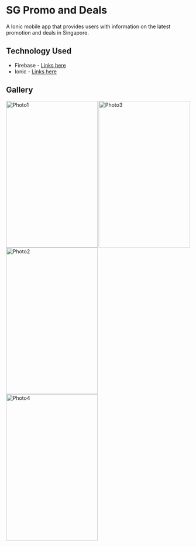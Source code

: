 # SG Promo and Deals
A Ionic mobile app that provides users with information on the latest promotion and deals in Singapore.

## Technology Used
- Firebase - [Links here](http://firebase.google.com/)
- Ionic - [Links here](https://ionicframework.com/)

## Gallery
<img width=250 height=400 align="left" src="https://lh3.googleusercontent.com/YB-R9CahpVaVtgr8Wn_BTA6QEA5bMSQwHRw0o3foAsjYJenY8um0ZrRqh0Sn99pu4P4nFlOTP7TtvgEJjfSgQ8NnIVxNWvVUBOQxTf2XRau-p_zUnZFGVLKzAzY6bJ8Wn18uJ69-4wAt3chJULUcX0Pt35GQloGyiUwfJz_Rzs_b90Tma3po4qYdlSlEHTrJpsP89WYdmCwHow-7mvgv12X9Esm6XmJB-h8DSNuzPAcV1IiH1sR7YEqfV3cDhVe5gpmTCW9MO_Iqx19VCAFANzoncwPMaCYH-H6hmrwiGzgFRNxmvwV33OHm6OtSKSK80ZfF1cHLIT8ijtEKuS4vKfIEnpIdQ9oPGzNZrdwaXC2NtDXvpoAJVtWCqwKxLkMXo_JyKluexDOYSPgK1tvElKDElWcAbpql3NpHjnOXlX0iPGXCMxD1SKk4LNLLceius-1CThsVlAadgs7ucDRfxMATUitj1UHxxpmX5XZTtymXLfNVQ9yFqRMGvsy8v204fsbszM1qR80NrNnQjQqRK5kmZuHLwBaznyFtnRQX1b0orwmOd2XbEn86QPZFqHQSsr5_qZFX4YPhRNQ6xSYsMWdwC1gKjn7zMvk-PKcp7HsIpUSzZ70ISriiaa9XlaSkL4F6AlvHKSO-5pus5eMtF7Hd6PMPAx5uJg=w319-h637-no" alt="Photo1"/>
<img width=250 height=400 align="left" src="https://lh3.googleusercontent.com/gHvaUkpkAAJT6gNQC9el7SzmM51fBDnm_DYLW3htLs3uxtNyIkNVCRiV2IyqwJYWAeipXV6GOKZtO3GMITuP3g72el9K8YNnyXzSg0ffUDnn6TIetREfHC08J9hhZMzKZwPOjeFv0zVKsgDbo7JORZ31v4MiQoDkg5_cWEndo29cq5B9XyEGzntftOVHv5-gcAq8FUcY2DB3Vkh-fjrzC_xw7RMXmv6UF8fsQH2_Noka6l7qebO2zZWpUSJ9I37uknzUTkTEuzh3YtiVNT555GmQsxkmNysR3hg2080CT2c6nBXu6800i1SZwv0YSE00RloO4p4Fj-KOx6-V_CRzE732IWvIlRn2KniWMmRhrx0APpaZMFQ4wh-LXnsxRnRPO1rrRW-Zm69lPs6B9_fEnCD1VFGidyMmMlLGutLEvBYKW09-ZhCcmlpi9QPMwR20emCOCfa4B1ipDnB5GBSDnV-I625L7AS-7IZlOHCtFU0GGnO0hB6YS3Pdt-D44vyQMJ_aDcW8-Nlftwfz3ZmGHBjXgwvT9WEAGhj9s22kDAb3kTR1q8p_fiuOHwrx5FirtPh7X1mLDJqb4l-5ylk0ax0rYLxF-e_PIzQo4q1c0B4rfqCRI2vp94pmKqu54cQ0M8FtIctC7H8jFHhReUnAovEM2BjdpEcsTA=w255-h510-no" alt="Photo2"/>
<img width=250 height=400 src="https://lh3.googleusercontent.com/xGsvFB92FSzfAgh6S47YaMTZKvufRq8ELRyoMJeSinb8G934UYUWlAndyLjMMxflbZllTowSPBJ8xNFfBZP2v9I9GJ95YQcfUfVxHhW8NAwE6i31vMu4Hsd7IFCY3u1t-qv20KQRRmIyrJh5sLxnPez4tsGuQZpHbbtwUxvYlHCGUtc3S1BqSHqsMfp6tcYv8uGvMsE7RybydzUFA4B4_WU4yCuHXAhQXaCiQUoYkTiCe-r0VyIivjcNcGKAa-V_lSNTLeojfn8UgtEO9QvNPC1tciZOglagkjgd9ZOs0Mxpomi1jtSgVRWCIX-aXRpyz2LkLlY8Uy_QN4up_sEkw-_eo1RXMNNM1HwbhAUAi0lYIg2WnPeLfzRJsZ1qjufVAoXJ7smzFtFJXq0Qm3Ao1wXaVmHgEjmFDZfYboDU1U9cz9xjOc55ZrPKMH-OSnvU5G5HhnA1Iia3WO60-MKbMXScHVBaDY5OVNWsCNXGkXhP5lqsdYrSmFwOGxLW_YoBM2eux2sfhAqWrEjFDBDjKTqdmpvHYrGIBLUugDR_-ENjigz-qpjN2wnPotCIF2TjMzaHYqr-nfEsDZLm73eVNKKd96NgOA89sw0Kkd6YrxlXirHw-wF6hLqlLSqh1R7AZObO8RmXhNVwAtByDo345RHRq7KpXYhqbQ=w319-h637-no" alt="Photo3"/>
<img width=250 height=400 align="left" src="https://lh3.googleusercontent.com/vjxZBQ1Ny6xzRdC6ogajlp_TQRc_OPEyouIwdbb2JppWKCybtL2N3cWe-5Bi7nZ8ed0FPtQ0nVV1S-FRulIiEUzcRK7Ho_6PX5cw2aQj0OJ6OBcC8MgWA5vZyP3n0yntH0zvDTLyRJHPzAEqhvZOB3dRfTas63Gt32WhKTk2prjsAVKeQyjOu50DyhaD11BZavZg_mCm-h4ljeNKNVGxT3XTKkNI5lHSqNpc3PCMiePZD6uep0O9OnjheP3TdVQDQWAhQNUD_VHOQDlZmJGSFhWv3cSM3YI5lK2L5EUb9hxBSNddFuhI9_ejc-F280aqQuoqX7LEHnQaWgIaQIVzgZMGDYOzu1Sd3e3deM4LqbyHYp0iXcU38HHjZKoV9XLVY8AsP66P9PqRUyUdLWa5eCFIyyutSknCLJQYFdj7GCgPb6rhvaiaQKXXLr33uBYJvz83FCRmZX0-pPQ_wWdJw_24cp_rgQjyeT5FtH97S6Tzh77rD3urHZrVGXiGWJXafPOft2-LwjajsQYxrlJfj-f6QRBZKMSfeQenUhAdChpnZFqAq3pr5NfWCRM7KgzfADGCv-ody0-LX-q9ygYByPuTC-MnTC7aIOiBZ28PCWbVEopvz_9JVG5-TeyT1QK5tlpzJ_N95LL703Y7lB2Ywf_ew5h1M-SxQQ=w319-h637-no" alt="Photo4"/>
